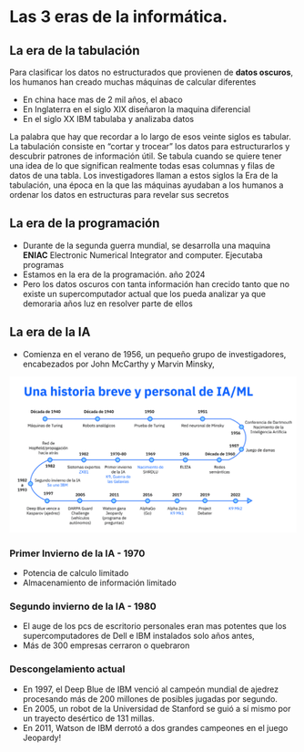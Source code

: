 # Las 3 eras de la informática.

## La era de la tabulación

Para clasificar los datos no estructurados que provienen de **datos oscuros**, los humanos han creado muchas máquinas de calcular diferentes

- En china hace mas de 2 mil años, el abaco
- En Inglaterra en el siglo XIX diseñaron la maquina diferencial
- En el siglo XX IBM tabulaba y analizaba datos

La palabra que hay que recordar a lo largo de esos veinte siglos es tabular. La tabulación consiste en “cortar y trocear” los datos para estructurarlos y descubrir patrones de información útil. Se tabula cuando se quiere tener una idea de lo que significan realmente todas esas columnas y filas de datos de una tabla.
Los investigadores llaman a estos siglos la Era de la tabulación, una época en la que las máquinas ayudaban a los humanos a ordenar los datos en estructuras para revelar sus secretos

## La era de la programación

- Durante de la segunda guerra mundial, se desarrolla una maquina **ENIAC** Electronic Numerical Integrator and computer. Ejecutaba programas
- Estamos en la era de la programación. año 2024
- Pero los datos oscuros con tanta información han crecido tanto que no existe un supercomputador actual que los pueda analizar ya que demoraria años luz en resolver parte de ellos

## La era de la IA

- Comienza en el verano de 1956, un pequeño grupo de investigadores, encabezados por John McCarthy y Marvin Minsky, 

![alt text](<IntroAI_AI History_ES.png>)

### Primer Invierno de la IA - 1970

- Potencia de calculo limitado
- Almacenamiento de información limitado

### Segundo invierno de la IA - 1980

- El auge de los pcs de escritorio personales eran mas potentes que los supercomputadores de Dell e IBM instalados solo años antes,
- Más de 300 empresas cerraron o quebraron

### Descongelamiento actual

- En 1997, el Deep Blue de IBM venció al campeón mundial de ajedrez procesando más de 200 millones de posibles jugadas por segundo.
- En 2005, un robot de la Universidad de Stanford se guió a sí mismo por un trayecto desértico de 131 millas.
- En 2011, Watson de IBM derrotó a dos grandes campeones en el juego Jeopardy!

